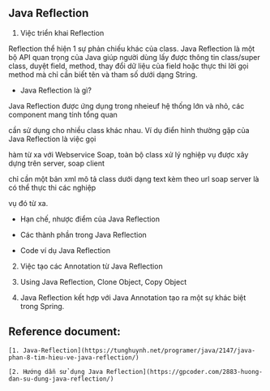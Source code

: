 ## Java Reflection

1. Việc triển khai Reflection
	
Reflection thể hiện 1 sự phản chiếu khác của class. Java Reflection là một bộ API quan trọng của Java giúp người dùng lấy được thông tin class/super class, duyệt field, method, thay đổi dữ liệu của field hoặc thực thi lời gọi method mà chỉ cần biết tên và tham số dưới dạng String.

    
+ Java Reflection là gì?

Java Reflection được ứng dụng trong nheieuf hệ thống lớn và nhỏ, các component mang tính tổng quan

cần sử dụng cho nhiều class khác nhau. Ví dụ điển hình thường gặp của Java Reflection là việc gọi

hàm từ xa với Webservice Soap, toàn bộ class xử lý nghiệp vụ được xây dựng trên server, soap client

chỉ cần một bản xml mô tả class dưới dạng text kèm theo url soap server là có thể thực thi các nghiệp

vụ đó từ xa.

    
	
+ Hạn chế, nhược điểm của Java Reflection
    


+ Các thành phần trong Java Reflection
    
	

+ Code ví dụ Java Reflection

    

2. Việc tạo các Annotation từ Java Reflection

    

3. Using Java Reflection, Clone Object, Copy Object
	
	

4. Java Reflection kết hợp với Java Annotation tạo ra một sự khác biệt trong Spring.
	
	

## Reference document:
    [1. Java-Reflection](https://tunghuynh.net/programer/java/2147/java-phan-8-tim-hieu-ve-java-reflection/)
	
	[2. Hướng dẫn sử dụng Java Reflection](https://gpcoder.com/2883-huong-dan-su-dung-java-reflection/)
